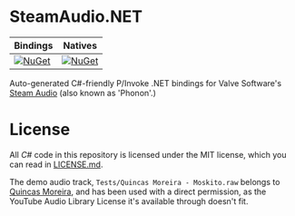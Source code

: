 # SteamAudio.NET
| Bindings | Natives |
| -------- | ------- |
| [![NuGet](https://img.shields.io/nuget/v/SteamAudio.NET.svg)](https://www.nuget.org/packages/SteamAudio.NET) | [![NuGet](https://img.shields.io/nuget/v/SteamAudio.NET.Natives.svg)](https://www.nuget.org/packages/SteamAudio.NET.Natives) |

Auto-generated C#-friendly P/Invoke .NET bindings for Valve Software's [Steam Audio](https://valvesoftware.github.io/steam-audio/) (also known as 'Phonon'.)

# License
All *C#* code in this repository is licensed under the MIT license, which you can read in [LICENSE.md](https://github.com/Mirsario/SteamAudio.NET/blob/master/LICENSE.md).

The demo audio track, `Tests/Quincas Moreira - Moskito.raw` belongs to [Quincas Moreira](https://www.quincasmoreira.com/), and has been used with a direct permission, as the YouTube Audio Library License it's available through doesn't fit.
